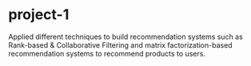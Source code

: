 # project-1
Applied different techniques to build recommendation systems such as Rank-based &amp; Collaborative Filtering and matrix factorization-based recommendation systems to recommend products to users.
